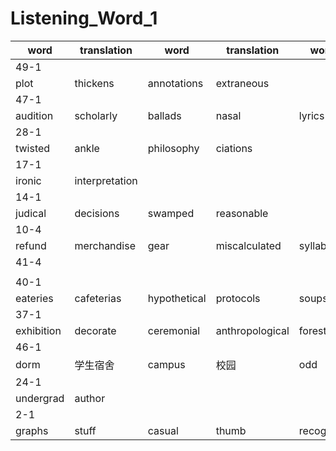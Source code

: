 # Listening_Word_1

|word|translation|word|translation|word|translation|word|translation|
|---|---|---|---|---|---|---|---|
|49-1|
|plot|thickens|annotations|extraneous|
|47-1|
|audition|scholarly|ballads|nasal|lyrics|castles|royalty|lords|stuff|antique|
|28-1|
|twisted|ankle|philosophy|ciations|
|17-1|
|ironic|interpretation|
|14-1|
|judical|decisions|swamped|reasonable|
|10-4|
|refund|merchandise|gear|miscalculated|syllabus|pushy|intrigued|
|41-4|
||
|40-1|
|eateries|cafeterias|hypothetical|protocols|soups|salads|dessert|desert|bakery|slice|
|37-1|
|exhibition|decorate|ceremonial|anthropological|forest|coast|decay|booklets|curator|
|46-1|
|dorm|学生宿舍|campus|校园|odd|古怪的，奇数的|disturb|打扰，打断|
|24-1|
|undergrad|author|
|2-1|
|graphs|stuff|casual|thumb|recognize|meteorological|statistical|jot down|
